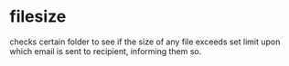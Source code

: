 # filesize
checks certain folder to see if the size of any file exceeds set limit upon which email is sent to recipient, informing them so.
